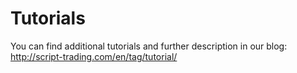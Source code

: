 # Tutorials

You can find additional tutorials and further description in our blog:
http://script-trading.com/en/tag/tutorial/
